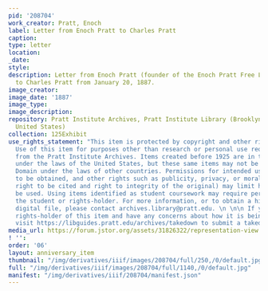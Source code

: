 ```yaml
---
pid: '208704'
work_creator: Pratt, Enoch
label: Letter from Enoch Pratt to Charles Pratt
caption:
type: letter
location:
_date:
style:
description: Letter from Enoch Pratt (founder of the Enoch Pratt Free Library of Baltimore)
  to Charles Pratt from January 20, 1887.
image_creator:
image_date: '1887'
image_type:
image_description:
repository: Pratt Institute Archives, Pratt Institute Library (Brooklyn, New York,
  United States)
collection: 125Exhibit
use_rights_statement: "This item is protected by copyright and other rights and restrictions.
  Use of this item for purposes other than research or personal use requires permission
  from the Pratt Institute Archives. Items created before 1925 are in the Public Domain
  under the laws of the United States, but these same items may not be in the Public
  Domain under the laws of other countries. Permissions for intended uses may need
  to be obtained, and other rights such as publicity, privacy, or moral rights (e.g.
  right to be cited and right to integrity of the original) may limit how items can
  be used. Using items identified as student coursework may require permission from
  the student or rights-holder. For more information, or to obtain a high resolution
  digital file, please contact archives.library@pratt.edu. \n \n\n If you are the
  rights-holder of this item and have any concerns about how it is being shared, please
  visit https://libguides.pratt.edu/archives/takedown to submit a takedown request."
media_url: https://forum.jstor.org/assets/31826322/representation-view
! '':
order: '06'
layout: anniversary_item
thumbnail: "/img/derivatives/iiif/images/208704/full/250,/0/default.jpg"
full: "/img/derivatives/iiif/images/208704/full/1140,/0/default.jpg"
manifest: "/img/derivatives/iiif/208704/manifest.json"
---
```

